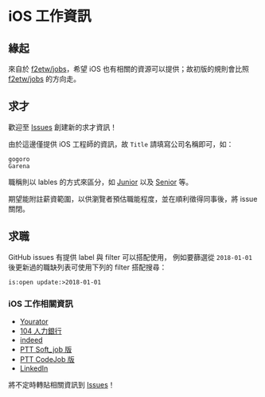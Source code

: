 # iOS 工作資訊

## 緣起
來自於 [f2etw/jobs](https://github.com/f2etw/jobs)，希望 iOS 也有相關的資源可以提供；故初版的規則會比照 [f2etw/jobs](https://github.com/f2etw/jobs) 的方向走。

## 求才
歡迎至 [Issues](https://github.com/iOSTaiwan/jobs/issues) 創建新的求才資訊！

由於這邊僅提供 iOS 工程師的資訊，故 `Title` 請填寫公司名稱即可，如：
```
gogoro
Garena
```
職稱則以 lables 的方式來區分，如 [Junior](https://github.com/iOSTaiwan/jobs/issues?q=is%3Aopen+is%3Aissue+label%3AJunior) 以及 [Senior](https://github.com/iOSTaiwan/jobs/issues?q=is%3Aopen+is%3Aissue+label%3ASenior) 等。

期望能附註薪資範圍，以供瀏覽者預估職能程度，並在順利徵得同事後，將 issue 關閉。

## 求職
GitHub issues 有提供 label 與 filter 可以搭配使用，
例如要篩選從 `2018-01-01` 後更新過的職缺列表可使用下列的 filter 搭配搜尋：

```
is:open update:>2018-01-01
```

### iOS 工作相關資訊
- [Yourator](https://www.yourator.co/jobs?category[]=11)
- [104 人力銀行](https://www.104.com.tw/jobs/search/?keyword=ios&jobsource=n104bank1&ro=0&order=1)
- [indeed](https://tw.indeed.com/jobs?q=ios&l=)
- [PTT Soft_job 版](https://www.ptt.cc/bbs/Soft_Job/index.html)
- [PTT CodeJob 版](https://www.ptt.cc/bbs/CodeJob/index.html)
- [LinkedIn](https://www.linkedin.com/jobs/search/?keywords=ios&location=全球&locationId=OTHERS.worldwide)

將不定時轉貼相關資訊到 [Issues](https://github.com/iOSTaiwan/jobs/issues)！
